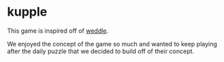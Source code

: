 # kupple
This game is inspired off of [weddle](https://www.weddlegame.com). 


We enjoyed the concept of the game so much and wanted to keep playing after the daily puzzle that we decided to build off of their concept.
